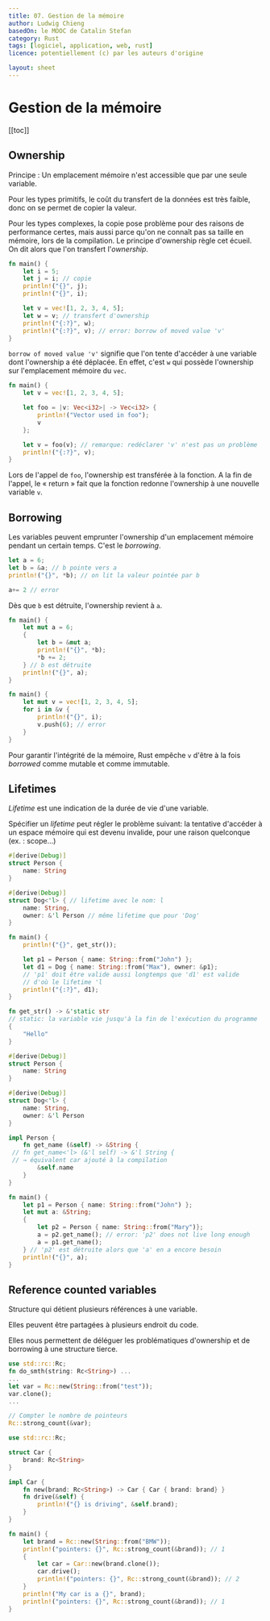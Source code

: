 ```yaml
---
title: 07. Gestion de la mémoire
author: Ludwig Chieng
basedOn: le MOOC de Catalin Stefan
category: Rust
tags: [logiciel, application, web, rust]
licence: potentiellement (c) par les auteurs d'origine

layout: sheet
---
```


# Gestion de la mémoire

[[toc]]


## Ownership

Principe : Un emplacement mémoire n'est accessible que par une seule variable.

Pour les types primitifs, le coût du transfert de la données est très faible, donc on se permet de copier la valeur.

Pour les types complexes, la copie pose problème pour des raisons de performance certes, mais aussi parce qu'on ne connaît pas sa taille en mémoire, lors de la compilation. Le principe d'ownership règle cet écueil. On dit alors que l'on transfert l'*ownership*.

```rust
fn main() {
    let i = 5;
    let j = i; // copie
    println!("{}", j);
    println!("{}", i);

    let v = vec![1, 2, 3, 4, 5];
    let w = v; // transfert d'ownership
    println!("{:?}", w);
    println!("{:?}", v); // error: borrow of moved value 'v'
}
```

`borrow of moved value 'v'` signifie que l'on tente d'accéder à une variable dont l'ownership a été déplacée. En effet, c'est `w` qui possède l'ownership sur l'emplacement mémoire du `vec`.

```rust
fn main() {
    let v = vec![1, 2, 3, 4, 5];

    let foo = |v: Vec<i32>| -> Vec<i32> {
        println!("Vector used in foo");
        v
    };

    let v = foo(v); // remarque: redéclarer 'v' n'est pas un problème
    println!("{:?}", v);
}
```

Lors de l'appel de `foo`, l'ownership est transférée à la fonction. A la fin de l'appel, le « return » fait que la fonction redonne l'ownership à une nouvelle variable `v`.


## Borrowing

Les variables peuvent emprunter l'ownership d'un emplacement mémoire pendant un certain temps. C'est le *borrowing*.

```rust
let a = 6;
let b = &a; // b pointe vers a
println!("{}", *b); // on lit la valeur pointée par b

a+= 2 // error
```

Dès que `b` est détruite, l'ownership revient à `a`.

```rust
fn main() {
    let mut a = 6;
    {
        let b = &mut a;
        println!("{}", *b);
        *b += 2;
    } // b est détruite
    println!("{}", a);
}
```

```rust
fn main() {
    let mut v = vec![1, 2, 3, 4, 5];
    for i in &v {
        println!("{}", i);
        v.push(6); // error
    }
}
```

Pour garantir l'intégrité de la mémoire, Rust empêche `v` d'être à la fois *borrowed* comme mutable et comme immutable.


## Lifetimes

*Lifetime* est une indication de la durée de vie d'une variable.

Spécifier un *lifetime* peut régler le problème suivant: la tentative d'accéder à un espace mémoire qui est devenu invalide, pour une raison quelconque (ex. : scope...)

```rust
#[derive(Debug)]
struct Person {
    name: String
}

#[derive(Debug)]
struct Dog<'l> { // lifetime avec le nom: l
    name: String,
    owner: &'l Person // même lifetime que pour 'Dog'
}

fn main() {
    println!("{}", get_str());

    let p1 = Person { name: String::from("John") };
    let d1 = Dog { name: String::from("Max"), owner: &p1};
    // 'p1' doit être valide aussi longtemps que 'd1' est valide
    // d'où le lifetime 'l
    println!("{:?}", d1);
}

fn get_str() -> &'static str
// static: la variable vie jusqu'à la fin de l'exécution du programme
{
    "Hello"
}
```

```rust
#[derive(Debug)]
struct Person {
    name: String
}

#[derive(Debug)]
struct Dog<'l> {
    name: String,
    owner: &'l Person
}

impl Person {
    fn get_name (&self) -> &String { 
 // fn get_name<'l> (&'l self) -> &'l String {
 // → équivalent car ajouté à la compilation
        &self.name
    }
}

fn main() {
    let p1 = Person { name: String::from("John") };
    let mut a: &String;
    {
        let p2 = Person { name: String::from("Mary")};
        a = p2.get_name(); // error: 'p2' does not live long enough
        a = p1.get_name();
    } // 'p2' est détruite alors que 'a' en a encore besoin
    println!("{}", a);
}
```


## Reference counted variables

Structure qui détient plusieurs références à une variable.

Elles peuvent être partagées à plusieurs endroit du code.

Elles nous permettent de déléguer les problématiques d'ownership et de borrowing à une structure tierce.

```rust
use std::rc::Rc;
fn do_smth(string: Rc<String>) ...
...
let var = Rc::new(String::from("test"));
var.clone();
...
```

```rust
// Compter le nombre de pointeurs
Rc::strong_count(&var);
```


```rust
use std::rc::Rc;

struct Car {
    brand: Rc<String>
}

impl Car {
    fn new(brand: Rc<String>) -> Car { Car { brand: brand} }
    fn drive(&self) {
        println!("{} is driving", &self.brand);
    }
}

fn main() {
    let brand = Rc::new(String::from("BMW"));
    println!("pointers: {}", Rc::strong_count(&brand)); // 1
    {
        let car = Car::new(brand.clone());
        car.drive();
        println!("pointers: {}", Rc::strong_count(&brand)); // 2
    }
    println!("My car is a {}", brand);
    println!("pointers: {}", Rc::strong_count(&brand)); // 1
}
```
